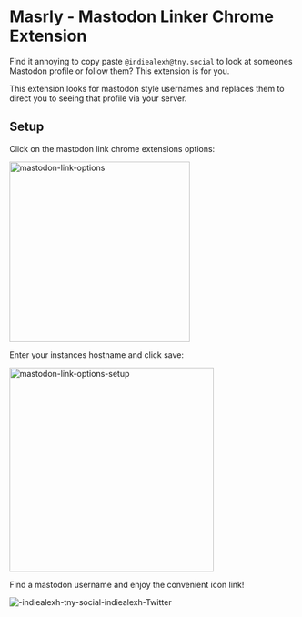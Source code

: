 # Masrly - Mastodon Linker Chrome Extension

Find it annoying to copy paste `@indiealexh@tny.social` to look at someones Mastodon profile or follow them? This extension is for you.

This extension looks for mastodon style usernames and replaces them to direct you to seeing that profile via your server.

## Setup

Click on the mastodon link chrome extensions options:

<img width="317" alt="mastodon-link-options" src="https://user-images.githubusercontent.com/1066212/203490862-0e62fe47-1f74-41b3-99a8-4de640847d8c.png">

Enter your instances hostname and click save:

<img width="359" alt="mastodon-link-options-setup" src="https://user-images.githubusercontent.com/1066212/203490871-566cd1fc-a4b4-4ef6-a7c8-1f1c4769c04d.png">

Find a mastodon username and enjoy the convenient icon link! 

![-indiealexh-tny-social-indiealexh-Twitter](https://user-images.githubusercontent.com/1066212/203491063-f5025516-e172-4838-a11a-55a5e5a1707d.png)
